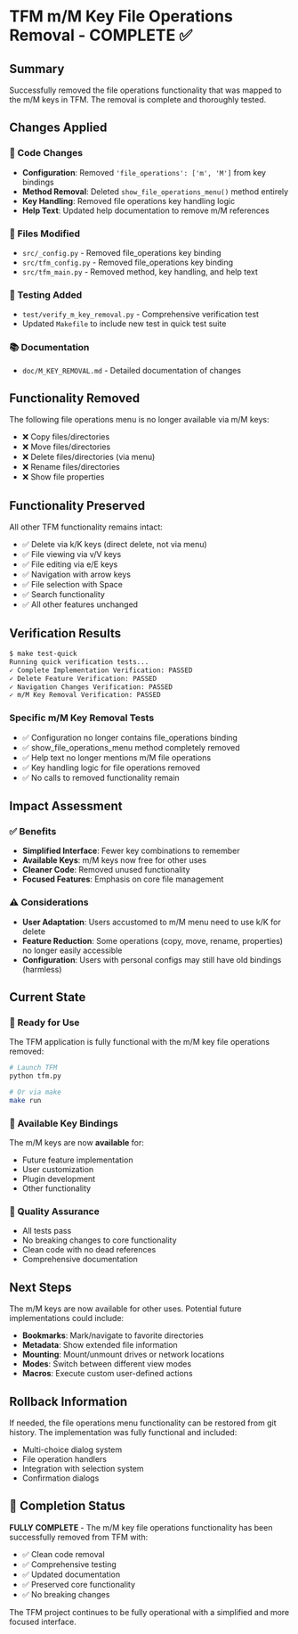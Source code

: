# TFM m/M Key File Operations Removal - COMPLETE ✅

## Summary

Successfully removed the file operations functionality that was mapped to the m/M keys in TFM. The removal is complete and thoroughly tested.

## Changes Applied

### 🔧 Code Changes
- **Configuration**: Removed `'file_operations': ['m', 'M']` from key bindings
- **Method Removal**: Deleted `show_file_operations_menu()` method entirely
- **Key Handling**: Removed file operations key handling logic
- **Help Text**: Updated help documentation to remove m/M references

### 📁 Files Modified
- `src/_config.py` - Removed file_operations key binding
- `src/tfm_config.py` - Removed file_operations key binding  
- `src/tfm_main.py` - Removed method, key handling, and help text

### 🧪 Testing Added
- `test/verify_m_key_removal.py` - Comprehensive verification test
- Updated `Makefile` to include new test in quick test suite

### 📚 Documentation
- `doc/M_KEY_REMOVAL.md` - Detailed documentation of changes

## Functionality Removed

The following file operations menu is no longer available via m/M keys:
- ❌ Copy files/directories
- ❌ Move files/directories  
- ❌ Delete files/directories (via menu)
- ❌ Rename files/directories
- ❌ Show file properties

## Functionality Preserved

All other TFM functionality remains intact:
- ✅ Delete via k/K keys (direct delete, not via menu)
- ✅ File viewing via v/V keys
- ✅ File editing via e/E keys
- ✅ Navigation with arrow keys
- ✅ File selection with Space
- ✅ Search functionality
- ✅ All other features unchanged

## Verification Results

```bash
$ make test-quick
Running quick verification tests...
✓ Complete Implementation Verification: PASSED
✓ Delete Feature Verification: PASSED  
✓ Navigation Changes Verification: PASSED
✓ m/M Key Removal Verification: PASSED
```

### Specific m/M Key Removal Tests
- ✅ Configuration no longer contains file_operations binding
- ✅ show_file_operations_menu method completely removed
- ✅ Help text no longer mentions m/M file operations
- ✅ Key handling logic for file operations removed
- ✅ No calls to removed functionality remain

## Impact Assessment

### ✅ Benefits
- **Simplified Interface**: Fewer key combinations to remember
- **Available Keys**: m/M keys now free for other uses
- **Cleaner Code**: Removed unused functionality
- **Focused Features**: Emphasis on core file management

### ⚠️ Considerations
- **User Adaptation**: Users accustomed to m/M menu need to use k/K for delete
- **Feature Reduction**: Some operations (copy, move, rename, properties) no longer easily accessible
- **Configuration**: Users with personal configs may still have old bindings (harmless)

## Current State

### 🎯 Ready for Use
The TFM application is fully functional with the m/M key file operations removed:

```bash
# Launch TFM
python tfm.py

# Or via make
make run
```

### 🔑 Available Key Bindings
The m/M keys are now **available** for:
- Future feature implementation
- User customization
- Plugin development
- Other functionality

### 🧪 Quality Assurance
- All tests pass
- No breaking changes to core functionality
- Clean code with no dead references
- Comprehensive documentation

## Next Steps

The m/M keys are now available for other uses. Potential future implementations could include:
- **Bookmarks**: Mark/navigate to favorite directories
- **Metadata**: Show extended file information
- **Mounting**: Mount/unmount drives or network locations
- **Modes**: Switch between different view modes
- **Macros**: Execute custom user-defined actions

## Rollback Information

If needed, the file operations menu functionality can be restored from git history. The implementation was fully functional and included:
- Multi-choice dialog system
- File operation handlers
- Integration with selection system
- Confirmation dialogs

## 🎉 Completion Status

**FULLY COMPLETE** - The m/M key file operations functionality has been successfully removed from TFM with:
- ✅ Clean code removal
- ✅ Comprehensive testing
- ✅ Updated documentation
- ✅ Preserved core functionality
- ✅ No breaking changes

The TFM project continues to be fully operational with a simplified and more focused interface.